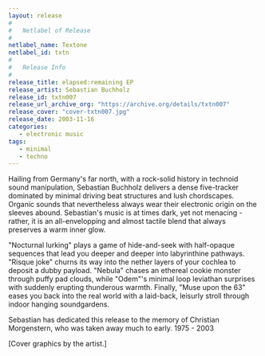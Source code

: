 ```yaml
---
layout: release
#
#   Netlabel of Release
#
netlabel_name: Textone
netlabel_id: txtn
#
#   Release Info
#
release_title: elapsed:remaining EP
release_artist: Sebastian Buchholz
release_id: txtn007
release_url_archive_org: "https://archive.org/details/txtn007"
release_cover: "cover-txtn007.jpg"
release_date: 2003-11-16
categories:
   - electronic music
tags:
   - minimal
   - techno
---
```

Hailing from Germany's far north, with a rock-solid history in technoid sound manipulation, Sebastian Buchholz delivers a dense five-tracker dominated by minimal driving beat structures and lush chordscapes. Organic sounds that nevertheless always wear their electronic origin on the sleeves abound. Sebastian's music is at times dark, yet not menacing - rather, it is an all-envelopping and almost tactile blend that always preserves a warm inner glow.

"Nocturnal lurking" plays a game of hide-and-seek with half-opaque sequences that lead you deeper and deeper into labyrinthine pathways. "Risque joke" churns its way into the nether layers of your cochlea to deposit a dubby payload. "Nebula" chases an ethereal cookie monster through puffy pad clouds, while "Odem"'s minimal loop leviathan surprises with suddenly erupting thunderous warmth. Finally, "Muse upon the 63" eases you back into the real world with a laid-back, leisurly stroll through indoor hanging soundgardens.

Sebastian has dedicated this release to the memory of Christian Morgenstern, who was taken away much to early. 1975 - 2003 

[Cover graphics by the artist.]